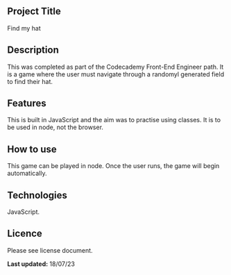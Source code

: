 ## Project Title
Find my hat
## Description
This was completed as part of the Codecademy Front-End Engineer path. It is a game where the user must navigate through a randomyl generated field to find their hat. 
 ## Features
This is built in JavaScript and the aim was to practise using classes. It is to be used in node, not the browser.
## How to use
This game can be played in node. Once the user runs, the game will begin automatically.
## Technologies
JavaScript.
## Licence
Please see license document.

**Last updated:** 18/07/23
